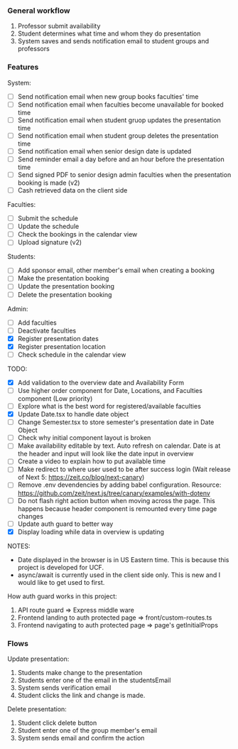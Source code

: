 ### General workflow

1. Professor submit availability
2. Student determines what time and whom they do presentation
3. System saves and sends notification email to student groups and professors

### Features

System: 

- [ ] Send notification email when new group books faculties' time
- [ ] Send notification email when faculties become unavailable for booked time
- [ ] Send notification email when student gruop updates the presentation time
- [ ] Send notification email when student group deletes the presentation time
- [ ] Send notification email when senior design date is updated
- [ ] Send reminder email a day before and an hour before the presentation time
- [ ] Send signed PDF to senior design admin faculties when the presentation booking is made (v2)
- [ ] Cash retrieved data on the client side

Faculties:

- [ ] Submit the schedule
- [ ] Update the schedule
- [ ] Check the bookings in the calendar view
- [ ] Upload signature (v2)

Students:

- [ ] Add sponsor email, other member's email when creating a booking
- [ ] Make the presentation booking
- [ ] Update the presentation booking
- [ ] Delete the presentation booking

Admin:

- [ ] Add faculties
- [ ] Deactivate faculties
- [x] Register presentation dates
- [x] Register presentation location
- [ ] Check schedule in the calendar view

TODO:

- [x] Add validation to the overview date and Availability Form
- [ ] Use higher order component for Date, Locations, and Faculties component (Low priority)
- [ ] Explore what is the best word for registered/available faculties
- [x] Update Date.tsx to handle date object
- [ ] Change Semester.tsx to store semester's presentation date in Date Object
- [ ] Check why initial component layout is broken
- [ ] Make availability editable by text. Auto refresh on calendar. Date is at the header and input will look like the date input in overview
- [ ] Create a video to explain how to put available time
- [ ] Make redirect to where user used to be after success login (Wait release of Next 5: https://zeit.co/blog/next-canary)
- [ ] Remove .env devendencies by adding babel configuration. Resource: https://github.com/zeit/next.js/tree/canary/examples/with-dotenv
- [ ] Do not flash right action button when moving across the page. This happens because header component is remounted every time page changes
- [ ] Update auth guard to better way
- [x] Display loading while data in overview is updating

NOTES:

* Date displayed in the browser is in US Eastern time. This is because this project is developed for UCF.
* async/await is currently used in the client side only. This is new and I would like to get used to first.

How auth guard works in this project:

1. API route guard => Express middle ware
2. Frontend landing to auth protected page => front/custom-routes.ts
3. Frontend navigating to auth protected page => page's getInitialProps

### Flows

Update presentation:

1. Students make change to the presentation
2. Students enter one of the email in the studentsEmail
3. System sends verification email
4. Student clicks the link and change is made. 

Delete presentation:

1. Student click delete button
2. Student enter one of the group member's email
3. System sends email and confirm the action

